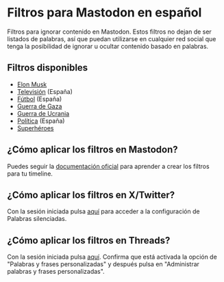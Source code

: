 # Filtros para Mastodon en español
Filtros para ignorar contenido en Mastodon. Estos filtros no dejan de ser listados de palabras, así que puedan utilizarse en cualquier red social que tenga la posibilidad de ignorar u ocultar contenido basado en palabras.

## Filtros disponibles
- [Elon Musk](https://github.com/jsanchez0x/mastodon_filtros/blob/main/elon_musk.md)
- [Televisión](https://github.com/jsanchez0x/mastodon_filtros/blob/main/television.md) (España)
- [Fútbol](https://github.com/jsanchez0x/mastodon_filtros/blob/main/futbol.md) (España)
- [Guerra de Gaza](https://github.com/jsanchez0x/mastodon_filtros/blob/main/guerra_gaza.md)
- [Guerra de Ucrania](https://github.com/jsanchez0x/mastodon_filtros/blob/main/guerra_ucrania.md)
- [Política](https://github.com/jsanchez0x/mastodon_filtros/blob/main/politica.md) (España)
- [Superhéroes](https://github.com/jsanchez0x/mastodon_filtros/blob/main/superheroes.md)

## ¿Cómo aplicar los filtros en Mastodon?
Puedes seguir la [documentación oficial](https://docs.joinmastodon.org/user/moderating/#filters) para aprender a crear los filtros para tu timeline.

## ¿Cómo aplicar los filtros en X/Twitter?
Con la sesión iniciada pulsa [aquí](https://x.com/settings/muted_keywords) para acceder a la configuración de Palabras silenciadas.

## ¿Cómo aplicar los filtros en Threads?
Con la sesión iniciada pulsa [aquí](https://www.threads.net/settings/privacy). Confirma que está activada la opción de "Palabras y frases personalizadas" y después pulsa en "Administrar palabras y frases personalizadas".
